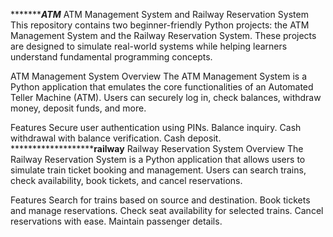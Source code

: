 ****************************************ATM*********************************
ATM Management System and Railway Reservation System
This repository contains two beginner-friendly Python projects: the ATM Management System and the Railway Reservation System. These projects are designed to simulate real-world systems while helping learners understand fundamental programming concepts.

ATM Management System
Overview
The ATM Management System is a Python application that emulates the core functionalities of an Automated Teller Machine (ATM). Users can securely log in, check balances, withdraw money, deposit funds, and more.

Features
Secure user authentication using PINs.
Balance inquiry.
Cash withdrawal with balance verification.
Cash deposit.
*************************************************************railway******************************************
Railway Reservation System
Overview
The Railway Reservation System is a Python application that allows users to simulate train ticket booking and management. Users can search trains, check availability, book tickets, and cancel reservations.

Features
Search for trains based on source and destination.
Book tickets and manage reservations.
Check seat availability for selected trains.
Cancel reservations with ease.
Maintain passenger details.
